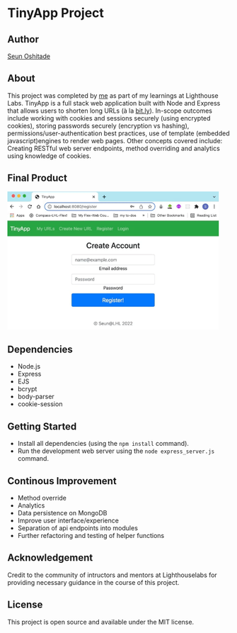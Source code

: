 # TinyApp Project

## Author
[Seun Oshitade](https://www.linkedin.com/in/seun-oshitade-53001120b/)

## About
This project was completed by [me](https://www.linkedin.com/in/seun-oshitade-53001120b/) as part of my learnings at Lighthouse Labs. TinyApp is a full stack web application built with Node and Express that allows users to shorten long URLs (à la [bit.ly](https://bitly.com/)). In-scope outcomes include working with cookies and sessions securely (using encrypted cookies), storing passwords securely (encryption vs hashing), permissions/user-authentication best practices, use of template (embedded javascript)engines to render web pages. Other concepts covered include: Creating RESTful web server endpoints, method overriding and analytics using knowledge of cookies.

## Final Product
![](./public/images/TinyApp-SO.gif)

## Dependencies

- Node.js
- Express
- EJS
- bcrypt
- body-parser
- cookie-session


## Getting Started

- Install all dependencies (using the `npm install` command).
- Run the development web server using the `node express_server.js` command.

## Continous Improvement
* Method override
* Analytics
* Data persistence on MongoDB
* Improve user interface/experience
* Separation of api endpoints into modules
* Further refactoring and testing of helper functions

## Acknowledgement
Credit to the community of intructors and mentors at Lighthouselabs for providing necessary guidance in the course of this project.

## License
This project is open source and available under the MIT license.